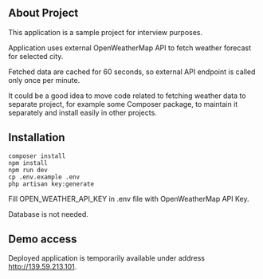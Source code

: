## About Project

This application  is a sample project for interview purposes.

Application uses external OpenWeatherMap API to fetch weather forecast for selected city.

Fetched data are cached for 60 seconds, so external API endpoint is called only once per minute.

It could be a good idea to move code related to fetching weather data to separate project, for example some Composer package, to maintain it separately and install easily in other projects.

## Installation

```
composer install
npm install
npm run dev
cp .env.example .env
php artisan key:generate
```

Fill OPEN_WEATHER_API_KEY in .env file with OpenWeatherMap API Key.

Database is not needed.

## Demo access

Deployed application is temporarily available under address http://139.59.213.101.
